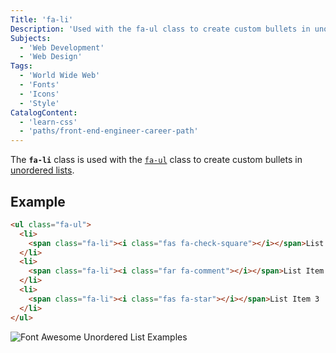 ```yaml
---
Title: 'fa-li'
Description: 'Used with the fa-ul class to create custom bullets in unordered lists.'
Subjects:
  - 'Web Development'
  - 'Web Design'
Tags:
  - 'World Wide Web'
  - 'Fonts'
  - 'Icons'
  - 'Style'
CatalogContent:
  - 'learn-css'
  - 'paths/front-end-engineer-career-path'
---
```


The **`fa-li`** class is used with the [`fa-ul`](https://www.codecademy.com/resources/docs/open-source/font-awesome/fa-ul) class to create custom bullets in [unordered lists](https://www.codecademy.com/resources/docs/html/elements/ul).

## Example

```html
<ul class="fa-ul">
  <li>
    <span class="fa-li"><i class="fas fa-check-square"></i></span>List Item 1
  </li>
  <li>
    <span class="fa-li"><i class="far fa-comment"></i></span>List Item 2
  </li>
  <li>
    <span class="fa-li"><i class="fas fa-star"></i></span>List Item 3
  </li>
</ul>
```

![Font Awesome Unordered List Examples](https://raw.githubusercontent.com/Codecademy/docs/main/media/font-awesome-list.png)
